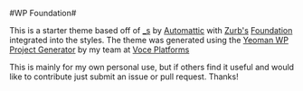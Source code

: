 #WP Foundation#

This is a starter theme based off of [_s](http://underscores.me) by [Automattic](http://automattic.com) with [Zurb's](http://zurb.com/) [Foundation](https://github.com/zurb/foundation) integrated into the styles. The theme was generated using the [Yeoman WP Project Generator](https://github.com/voceconnect/generator-voce-wp-project) by my team at [Voce Platforms](http://voceplatforms.com)

This is mainly for my own personal use, but if others find it useful and would like to contribute just submit an issue or pull request. Thanks!
